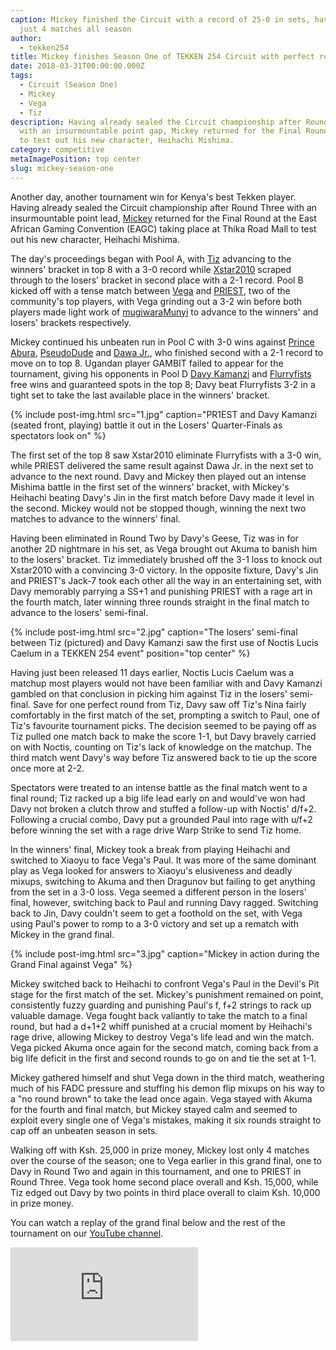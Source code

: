 ```yaml
---
caption: Mickey finished the Circuit with a record of 25-0 in sets, having lost
  just 4 matches all season
author:
  - tekken254
title: Mickey finishes Season One of TEKKEN 254 Circuit with perfect record
date: 2018-03-31T00:00:00.000Z
tags:
  - Circuit (Season One)
  - Mickey
  - Vega
  - Tiz
description: Having already sealed the Circuit championship after Round Three
  with an insurmountable point gap, Mickey returned for the Final Round at EAGC
  to test out his new character, Heihachi Mishima.
category: competitive
metaImagePosition: top center
slug: mickey-season-one
---
```

<p>Another day, another tournament win for Kenya's best Tekken player. Having already sealed the Circuit championship after Round Three with an insurmountable point lead, <a href="/circuit/tekken/profile.html?id=2907096" target="_blank">Mickey</a> returned for the Final Round at the East African Gaming Convention (EAGC) taking place at Thika Road Mall to test out his new character, Heihachi Mishima.</p>
<p>The day's proceedings began with Pool A, with <a href="/circuit/tekken/profile.html?id=4449622" target="_blank">Tiz</a> advancing to the winners' bracket in top 8 with a 3-0 record while <a href="/circuit/tekken/profile.html?id=4183920" target="_blank">Xstar2010</a> scraped through to the losers' bracket in second place with a 2-1 record. Pool B kicked off with a tense match between <a href="/circuit/tekken/profile.html?id=7167649" target="_blank">Vega</a> and <a href="/circuit/tekken/profile.html?id=8665351" target="_blank">PRIEST</a>, two of the community's top players, with Vega grinding out a 3-2 win before both players made light work of <a href="/circuit/tekken/profile.html?id=7479116" target="_blank">mugiwaraMunyi</a> to advance to the winners' and losers' brackets respectively.</p>
<p>Mickey continued his unbeaten run in Pool C with 3-0 wins against <a href="/circuit/tekken/profile.html?id=6506625" target="_blank">Prince Abura</a>, <a href="/circuit/tekken/profile.html?id=0051349" target="_blank">PseudoDude</a> and <a href="/circuit/tekken/profile.html?id=3027689" target="_blank">Dawa Jr.</a>, who finished second with a 2-1 record to move on to top 8. Ugandan player GAMBIT failed to appear for the tournament, giving his opponents in Pool D <a href="/circuit/tekken/profile.html?id=4092983" target="_blank">Davy Kamanzi</a> and <a href="/circuit/tekken/profile.html?id=9970940" target="_blank">Flurryfists</a> free wins and guaranteed spots in the top 8; Davy beat Flurryfists 3-2 in a tight set to take the last available place in the winners' bracket.</p>

<section>
    {% include post-img.html src="1.jpg" caption="PR1EST and Davy Kamanzi (seated front, playing) battle it out in the Losers' Quarter-Finals as spectators look on" %}
    <p>The first set of the top 8 saw Xstar2010 eliminate Flurryfists with a 3-0 win, while PRIEST delivered the same result against Dawa Jr. in the next set to advance to the next round. Davy and Mickey then played out an intense Mishima battle in the first set of the winners' bracket, with Mickey's Heihachi beating Davy's Jin in the first match before Davy made it level in the second. Mickey would not be stopped though, winning the next two matches to advance to the winners' final.</p>
    <p>Having been eliminated in Round Two by Davy's Geese, Tiz was in for another 2D nightmare in his set, as Vega brought out Akuma to banish him to the losers' bracket. Tiz immediately brushed off the 3-1 loss to knock out Xstar2010 with a convincing 3-0 victory. In the opposite fixture, Davy's Jin and PRIEST's Jack-7 took each other all the way in an entertaining set, with Davy memorably parrying a SS+1 and punishing PRIEST with a rage art in the fourth match, later winning three rounds straight in the final match to advance to the losers' semi-final.</p>
</section>

<section>
    {% include post-img.html src="2.jpg" caption="The losers' semi-final between Tiz (pictured) and Davy Kamanzi saw the first use of Noctis Lucis Caelum in a TEKKEN 254 event" position="top center" %}
    <p>Having just been released 11 days earlier, Noctis Lucis Caelum was a matchup most players would not have been familiar with and Davy Kamanzi gambled on that conclusion in picking him against Tiz in the losers' semi-final. Save for one perfect round from Tiz, Davy saw off Tiz's Nina fairly comfortably in the first match of the set, prompting a switch to Paul, one of Tiz's favourite tournament picks. The decision seemed to be paying off as Tiz pulled one match back to make the score 1-1, but Davy bravely carried on with Noctis, counting on Tiz's lack of knowledge on the matchup. The third match went Davy's way before Tiz answered back to tie up the score once more at 2-2.</p>
    <p>Spectators were treated to an intense battle as the final match went to a final round; Tiz racked up a big life lead early on and would've won had Davy not broken a clutch throw and stuffed a follow-up with Noctis' d/f+2. Following a crucial combo, Davy put a grounded Paul into rage with u/f+2 before winning the set with a rage drive Warp Strike to send Tiz home.</p>
    <p>In the winners' final, Mickey took a break from playing Heihachi and switched to Xiaoyu to face Vega's Paul. It was more of the same dominant play as Vega looked for answers to Xiaoyu's elusiveness and deadly mixups, switching to Akuma and then Dragunov but failing to get anything from the set in a 3-0 loss. Vega seemed a different person in the losers' final, however, switching back to Paul and running Davy ragged. Switching back to Jin, Davy couldn't seem to get a foothold on the set, with Vega using Paul's power to romp to a 3-0 victory and set up a rematch with Mickey in the grand final.</p>
</section>

<section>
    {% include post-img.html src="3.jpg" caption="Mickey in action during the Grand Final against Vega" %}
    <p>Mickey switched back to Heihachi to confront Vega's Paul in the Devil's Pit stage for the first match of the set. Mickey's punishment remained on point, consistently fuzzy guarding and punishing Paul's f, f+2 strings to rack up valuable damage. Vega fought back valiantly to take the match to a final round, but had a d+1+2 whiff punished at a crucial moment by Heihachi's rage drive, allowing Mickey to destroy Vega's life lead and win the match. Vega picked Akuma once again for the second match, coming back from a big life deficit in the first and second rounds to go on and tie the set at 1-1.</p>
    <p>Mickey gathered himself and shut Vega down in the third match, weathering much of his FADC pressure and stuffing his demon flip mixups on his way to a "no round brown" to take the lead once again. Vega stayed with Akuma for the fourth and final match, but Mickey stayed calm and seemed to exploit every single one of Vega's mistakes, making it six rounds straight to cap off an unbeaten season in sets.</p>
    <p>Walking off with Ksh. 25,000 in prize money, Mickey lost only 4 matches over the course of the season; one to Vega earlier in this grand final, one to Davy in Round Two and again in this tournament, and one to PRIEST in Round Three. Vega took home second place overall and Ksh. 15,000, while Tiz edged out Davy by two points in third place overall to claim Ksh. 10,000 in prize money.</p>
</section>

<aside>
    <p>You can watch a replay of the grand final below and the rest of the tournament on our <a href="https://www.youtube.com/channel/UC-1F3VkReloUOCIa3MC_v5Q/playlists?sort=dd&view=50&shelf_id=9" target="_blank">YouTube channel</a>.</p>
    <div class="video-container d-flex justify-content-center mb-3">
        <iframe class="video-showcase" src="https://www.youtube.com/embed/9YnbLNOMYyg" frameborder="0" allow="accelerometer; autoplay; clipboard-write; encrypted-media; gyroscope; picture-in-picture" allowfullscreen></iframe>
    </div>
</aside>